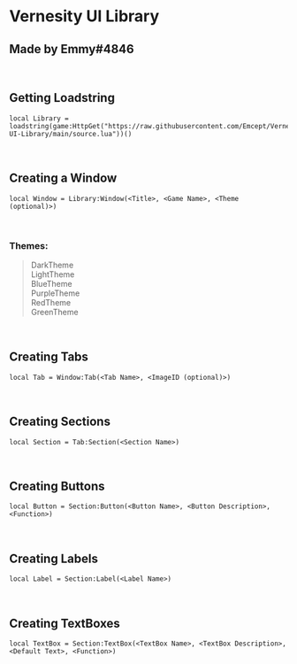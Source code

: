 # Vernesity UI Library
## Made by Emmy#4846

<br />

## Getting Loadstring
```
local Library = loadstring(game:HttpGet("https://raw.githubusercontent.com/Emcept/Vernesity-UI-Library/main/source.lua"))()
```
<br />

## Creating a Window
```
local Window = Library:Window(<Title>, <Game Name>, <Theme (optional)>)
```
<br />

### Themes:
> DarkTheme  
> LightTheme  
> BlueTheme  
> PurpleTheme  
> RedTheme  
> GreenTheme  

<br />

## Creating Tabs
```
local Tab = Window:Tab(<Tab Name>, <ImageID (optional)>)
```
<br />

## Creating Sections
```
local Section = Tab:Section(<Section Name>)
```
<br />

## Creating Buttons
```
local Button = Section:Button(<Button Name>, <Button Description>, <Function>)
```
<br />

## Creating Labels
```
local Label = Section:Label(<Label Name>)
```
<br />

## Creating TextBoxes
```
local TextBox = Section:TextBox(<TextBox Name>, <TextBox Description>, <Default Text>, <Function>)
```
<br />

